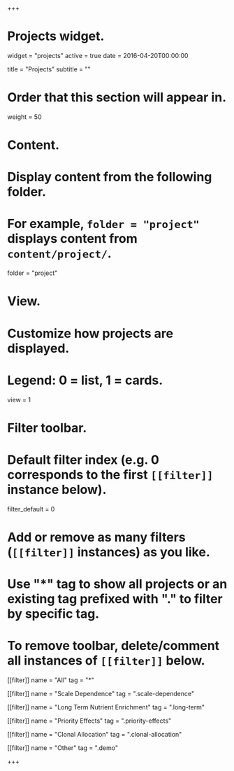 +++
# Projects widget.
widget = "projects"
active = true
date = 2016-04-20T00:00:00

title = "Projects"
subtitle = ""

# Order that this section will appear in.
weight = 50

# Content.
# Display content from the following folder.
# For example, `folder = "project"` displays content from `content/project/`.
folder = "project"

# View.
# Customize how projects are displayed.
# Legend: 0 = list, 1 = cards.
view = 1

# Filter toolbar.

# Default filter index (e.g. 0 corresponds to the first `[[filter]]` instance below).
filter_default = 0

# Add or remove as many filters (`[[filter]]` instances) as you like.
# Use "*" tag to show all projects or an existing tag prefixed with "." to filter by specific tag.
# To remove toolbar, delete/comment all instances of `[[filter]]` below.
[[filter]]
  name = "All"
  tag = "*"

[[filter]]
  name = "Scale Dependence"
  tag = ".scale-dependence"

[[filter]]
  name = "Long Term Nutrient Enrichment"
  tag = ".long-term"

[[filter]]
  name = "Priority Effects"
  tag = ".priority-effects"

[[filter]]
  name = "Clonal Allocation"
  tag = ".clonal-allocation"
  
[[filter]]
  name = "Other"
  tag = ".demo"

+++

